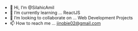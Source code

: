 - 👋 Hi, I’m @SilahicAmil
- 🌱 I’m currently learning ... ReactJS 
- 💞️ I’m looking to collaborate on ... Web Development Projects
- 📫 How to reach me ... jinobie02@gmail.com

<!---
SilahicAmil/SilahicAmil is a ✨ special ✨ repository because its `README.md` (this file) appears on your GitHub profile.
You can click the Preview link to take a look at your changes.
--->
